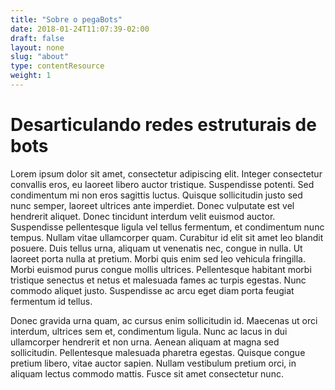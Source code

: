 ```yaml
---
title: "Sobre o pegaBots"
date: 2018-01-24T11:07:39-02:00
draft: false
layout: none
slug: "about"
type: contentResource
weight: 1
---
```

# Desarticulando redes estruturais de bots

Lorem ipsum dolor sit amet, consectetur adipiscing elit. Integer consectetur convallis eros, eu laoreet libero auctor tristique. Suspendisse potenti. Sed condimentum mi non eros sagittis luctus. Quisque sollicitudin justo sed nunc semper, laoreet ultrices ante imperdiet. Donec vulputate est vel hendrerit aliquet. Donec tincidunt interdum velit euismod auctor. Suspendisse pellentesque ligula vel tellus fermentum, et condimentum nunc tempus. Nullam vitae ullamcorper quam. Curabitur id elit sit amet leo blandit posuere. Duis tellus urna, aliquam ut venenatis nec, congue in nulla. Ut laoreet porta nulla at pretium. Morbi quis enim sed leo vehicula fringilla. Morbi euismod purus congue mollis ultrices. Pellentesque habitant morbi tristique senectus et netus et malesuada fames ac turpis egestas. Nunc commodo aliquet justo. Suspendisse ac arcu eget diam porta feugiat fermentum id tellus.

Donec gravida urna quam, ac cursus enim sollicitudin id. Maecenas ut orci interdum, ultrices sem et, condimentum ligula. Nunc ac lacus in dui ullamcorper hendrerit et non urna. Aenean aliquam at magna sed sollicitudin. Pellentesque malesuada pharetra egestas. Quisque congue pretium libero, vitae auctor sapien. Nullam vestibulum pretium orci, in aliquam lectus commodo mattis. Fusce sit amet consectetur nunc.
